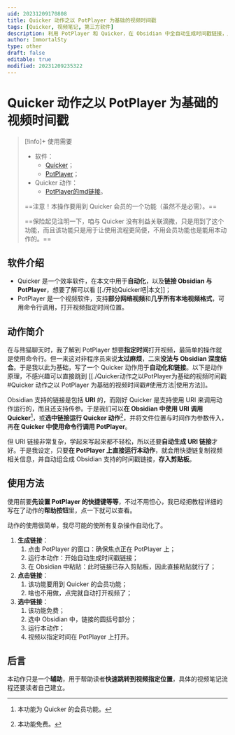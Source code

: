 ```yaml
---
uid: 20231209170808
title: Quicker 动作之以 PotPlayer 为基础的视频时间戳
tags: [Quicker, 视频笔记, 第三方软件]
description: 利用 PotPlayer 和 Quicker，在 Obsidian 中全自动生成时间戳链接，用于记录视频笔记。
author: ImmortalSty
type: other
draft: false
editable: true
modified: 20231209235322
---
```


# Quicker 动作之以 PotPlayer 为基础的视频时间戳

> [!info]+ 使用需要
>
> - 软件：
> 	- [Quicker](https://getquicker.net/)；
> 	- [PotPlayer](https://potplayer.daum.net/?lang=zh_CN)；
> - Quicker 动作：
> 	- [PotPlayer的md链接](https://getquicker.net/Sharedaction?code=e3058555-a8ad-4836-d6f4-08dbf7217f2d)。
> 
> ==注意！本操作要用到 Quicker 会员的一个功能（虽然不是必需）。==
> 
> ==保险起见注明一下，咱与 Quicker 没有利益关联滴撒，只是用到了这个功能，而且该功能只是用于让使用流程更简便，不用会员功能也是能用本动作的。==

## 软件介绍

- Quicker 是一个效率软件，在本文中用于**自动化**，以及**链接 Obsidian 与 PotPlayer**，想要了解可以看 [[./开始Quicker吧|本文]]；
- PotPlayer 是一个视频软件，支持**部分网络视频**和**几乎所有本地视频格式**，可用命令行调用，打开视频指定时间位置。

## 动作简介

在与熊猫聊天时，我了解到 PotPlayer 想要**指定时间**打开视频，最简单的操作就是使用命令行。但一来这对非程序员来说**太过麻烦**，二来**没法与 Obsidian 深度结合**。于是我以此为基础，写了一个 Quicker 动作用于**自动化和链接**。以下是动作原理，不感兴趣可以直接跳到 [[./Quicker动作之以PotPlayer为基础的视频时间戳#Quicker 动作之以 PotPlayer 为基础的视频时间戳#使用方法|使用方法]]。

Obsidian 支持的链接是包括 **URI** 的，而刚好 Quicker 是支持使用 URI 来调用动作运行的，而且还支持传参。于是我们可以**在 Obsidian 中使用 URI 调用 Quicker**[^1]，或**选中链接运行 Quicker 动作**[^2]，并将文件位置与时间作为参数传入，再**在 Quicker 中使用命令行调用 PotPlayer**。

但 URI 链接非常复杂，学起来写起来都不轻松，所以还要**自动生成 URI 链接**才好。于是我设定，只要**在 PotPlayer 上直接运行本动作**，就会用快捷链复制视频相关信息，并自动组合成 Obsidian 支持的时间戳链接，**存入剪贴板**。

## 使用方法

使用前要**先设置 PotPlayer 的快捷键等等**，不过不用怛心，我已经把教程详细的写在了动作的**帮助按钮**里，点一下就可以查看。

动作的使用很简单，我尽可能的使所有复杂操作自动化了。

1. **生成链接**：
	1. 点击 PotPlayer 的窗口：确保焦点正在 PotPlayer 上；
	2. 运行本动作：开始自动生成时间戳链接；
	3. 在 Obsidian 中粘贴：此时链接已存入剪贴板，因此直接粘贴就行了；
2. **点击链接**：
	1. 该功能要用到 Quicker 的会员功能；
	2. 啥也不用做，点完就自动打开视频了；
3. **选中链接**：
	1. 该功能免费；
	2. 选中 Obsidian 中，链接的圆括号部分；
	3. 运行本动作；
	4. 视频以指定时间在 PotPlayer 上打开。

## 后言

本动作只是一个**辅助**，用于帮助读者**快速跳转到视频指定位置**，具体的视频笔记流程还要读者自己建立。

[^1]: 本功能为 Quicker 的会员功能。
[^2]: 本功能免费。